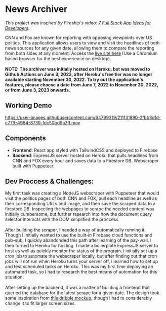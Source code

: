 # News Archiver

_This project was inspired by Fireship's video: <a href="https://www.youtube.com/watch?v=JTOJsU3FSD8" target="_blank">7 Full Stack App Ideas for Developers</a>._

CNN and Fox are known for reporting with opposing viewpoints over US politics. This application allows users to view and visit the headlines of both news sources for any given date, allowing them to compare the reporting from both sides at any moment. Access the
<a href="https://news-archiver-d0853.web.app/" target="_blank">live site here</a> (Use a Chromium based browser for the best experience on desktop).
<br /><br />
<strong> **NOTE:** The archiver was initially hosted on Heroku, but was moved to Github Actions on
June 3, 2023, after Heroku's free tier was no longer available starting November 30, 2022. To try out the application's features, please choose a date from June 7, 2022 to November 30, 2022, or from June 3,
2023 onwards. </strong>

## Working Demo

https://user-images.githubusercontent.com/64799319/211131890-2fbb3dfd-c779-4984-8739-fdc50bd9a7ff.mov

## Components

- **Frontend**: React app styled with TailwindCSS and deployed to Firebase
- **Backend**: ExpressJS server hosted on Heroku that pulls headlines from CNN and FOX every hour and saves data to a Firestore DB. Webscraper built with Puppeteer.

## Dev Proccess & Challenges:

My first task was creating a NodeJS webscraper with Puppeteer that would visit the politics pages of both CNN and FOX, pull each headline as well as their corresponding URLs and image, and then save the scraped data to a firestore DB. Inspecting the webpages to scrape the needed content was initially cumbersome, but further research into how the document query selector interacts with the DOM simplified the proccess.
<br/> <br/>
After building the scraper, I needed a way of automatically running it. Though I initially wanted to use the built-in Firebase cloud functions and pub-sub, I quickly abandonded this path after learning of the pay-wall. I then turned to Heroku for hosting. I made a boilerplate ExpressJS server to host as well as quickly monitor the status of the program. I initially set up a cron job to automate the webscraper locally, but after finding out that cron jobs will not run when Heroku turns your server off, I learned how to set up and test scheduled tasks on Heroku. This was my first time deploying an automated task, so I had to research the best means of automation for this situation.
<br/> <br/>
After setting up the backend, it was a matter of building a frontend that queried the database for the latest scrape for a given date. The design took some inspiration from <a href="https://dribbble.com/shots/8110794-News-Feed-App-Concept" target="_blank"> this dribble mockup</a>, though I had to considerably change it to fit larger screen sizes.
